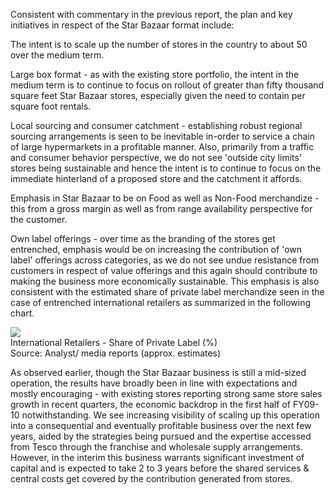 Consistent with commentary in the previous report, the plan and key initiatives in respect of the Star Bazaar format include:

The intent is to scale up the number of stores in the country to about 50 over the medium term.

Large box format - as with the existing store portfolio, the intent in the medium term is to continue to focus on rollout of greater than fifty thousand square feet Star Bazaar stores, especially given the need to contain per square foot rentals.

Local sourcing and consumer catchment - establishing robust regional sourcing arrangements is seen to be inevitable in-order to service a chain of large hypermarkets in a profitable manner. Also, primarily from a traffic and consumer behavior perspective, we do not see 'outside city limits' stores being sustainable and hence the intent is to continue to focus on the immediate hinterland of a proposed store and the catchment it affords.

Emphasis in Star Bazaar to be on Food as well as Non-Food merchandize - this from a gross margin as well as from range availability perspective for the customer.

Own label offerings - over time as the branding of the stores get entrenched, emphasis would be on increasing the contribution of 'own label' offerings across categories, as we do not see undue resistance from customers in respect of value offerings and this again should contribute to making the business more economically sustainable. This emphasis is also consistent with the estimated share of private label merchandize seen in the case of entrenched international retailers as summarized in the following chart.

![](images/1c5e846ed8f33b62f48e51fc38dca168e3535c4fd703d5b45d716a1c33505f12.jpg)  
International Retailers - Share of Private Label $( \% )$   
Source: Analyst/ media reports (approx. estimates)

As observed earlier, though the Star Bazaar business is still a mid-sized operation, the results have broadly been in line with expectations and mostly encouraging - with existing stores reporting strong same store sales growth in recent quarters, the economic backdrop in the first half of FY09-10 notwithstanding. We see increasing visibility of scaling up this operation into a consequential and eventually profitable business over the next few years, aided by the strategies being pursued and the expertise accessed from Tesco through the franchise and wholesale supply arrangements. However, in the interim this business warrants significant investment of capital and is expected to take 2 to 3 years before the shared services & central costs get covered by the contribution generated from stores.